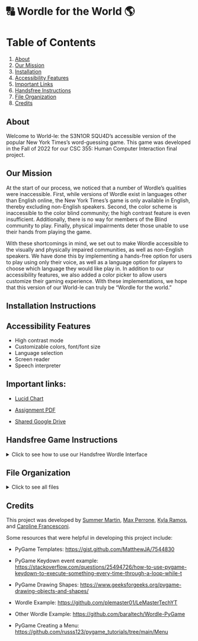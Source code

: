 # 🔠 Wordle for the World 🌎
# Table of Contents
1. [About](#about)
2. [Our Mission](#mission)
3. [Installation](#install)
4. [Accessibility Features](#features)
5. [Important Links](#links)
6. [Handsfree Instructions](#handsfree)
7. [File Organization](#files)
8. [Credits](#credits)

## About <div id='about'/>
Welcome to World-le: the S3N1OR SQU4D’s accessible version of the popular New York Times’s word-guessing game. This game was developed in the Fall of 2022 for our CSC 355: Human Computer Interaction final project.

## Our Mission <div id='mission'/>
At the start of our process, we noticed that a number of Wordle’s qualities were inaccessible. First, while versions of Wordle exist in languages other than English online, the New York Times’s game is only available in English, thereby excluding non-English speakers. Second, the color scheme is inaccessible to the color blind community; the high contrast feature is even insufficient. Additionally, there is no way for members of the Blind community to play. Finally, physical impairments deter those unable to use their hands from playing the game. 

With these shortcomings in mind, we set out to make Wordle accessible to the visually and physically impaired communities, as well as non-English speakers. We have done this by implementing a hands-free option for users to play using only their voice, as well as a language option for players to choose which language they would like play in. In addition to our accessibility features, we also added a color picker to allow users customize their gaming experience. With these implementations, we hope that this version of our World-le can truly be “Wordle for the world.”
<br>

## Installation Instructions <div id='install'/>


## Accessibility Features <div id='features'/>

* High contrast mode
* Customizable colors, font/font size
* Language selection
* Screen reader
* Speech interpreter

## Important links: <div id='links'/>

* [Lucid Chart](https://lucid.app/lucidchart/4735d828-7099-46f1-9da6-7ea53dc85e6f/edit?viewport_loc=107%2C-53%2C2208%2C1298%2C0_0&invitationId=inv_0f5a4729-5154-41bb-9f9f-4aaded83f005)

* [Assignment PDF](FinalProjectAssignment.pdf)

* [Shared Google Drive](https://drive.google.com/drive/folders/0ABLGOc9WOIvZUk9PVA?ths=true)

<div id='handsfree'/>

## Handsfree Game Instructions
<details>
  <summary>Click to see how to use our Handsfree Wordle Interface </summary> 
<p>

***
### Activate and Disable

To activate hands-free mode, press the spacebar twice. <br />To disable hand-free mode, say 
> "*Disable*"

***
### Stash
To spell a word, either stash five individual letters, or stash a five-letter word. Below are two ways to stash the word "start":
>“*Stash* S"<br />"*Stash* T"<br />"*Stash*  A"<br />"*Stash* R"<br />"*Stash* T”
>“*Stash* START” 

***
### Replace
Replace command allows the player to exchange one letter in the word for another. 
>"*Replace* x *with* y"

For example, the following command could turn the word “pails” to “tails”.
>“*Replace* P *with* T” 

The player can also replace a letter at a certain index. For example, the following command could turn "APPLE" to "AMPLE"
>"*Replace* 2 *with* M"

***
### Delete and Clear

The following command deletes the most recently stashed letter:
>"*Delete*"

The following command clears all letters from the stash:
>"*Clear*"

***
### Read
To hear the letters in your current stash, say
>"*Read Guess*"

To hear previous guesses:
>"*Read Guess* x"

For example, the following command will read out your first guessed word.
>“*Read Guess **(1-5)***” 

The following command will read out all letters guessed that are in the correct word, but not in the correct place in one of your guesses:
> "*Read Semi*"

This command will read out all letters guessed that are not in the correct word.
> "*Read Wrong*"

***
### Submit
To submit a stashed guess, say
>"*Submit*"

***
### Play Again
Command used to restart the game after game is complete:
>“*Play Again.*”

***
### Music Control

To change the volume of the background music, say "volume", followed by a number between 0 and 10.
>"*Volume **(1-10)***"

To change the background music to find your favorite of the 10 different options, use the following command:
>"*Song **(1-10)***"

</details>
</details>

## File Organization <div id='files'/>
<details>
  <summary>Click to see all files</summary> 
<p>
  
1. wordle.py - main file that contains game functions:
   - Audio interface
   - Text interface
   - Drawing Elements of the UI
   - Menu functionality
2. mpg123.exe - supports the audio interface functionality
   - Used for windows versions
3. messages.py - defines the large chunks of text used in the Instructions and Menus
	@@ -143,4 +147,4 @@ The main file of this program is wordle.py. It houses all of the game functions
</details>


## Credits <div id='credits'/>

This project was developed by [Summer Martin](https://github.com/martis36), [Max Perrone](https://github.com/PllewxaM), [Kyla Ramos](https://github.com/kyla0509), and [Caroline Francesconi](https://github.com/CarolineFrancesconi). 

Some resources that were helpful in developing this project include: 

* PyGame Templates: https://gist.github.com/MatthewJA/7544830

* PyGame Keydown event example: https://stackoverflow.com/questions/25494726/how-to-use-pygame-keydown-to-execute-something-every-time-through-a-loop-while-t

* PyGame Drawing Shapes: https://www.geeksforgeeks.org/pygame-drawing-objects-and-shapes/

* Wordle Example: https://github.com/plemaster01/LeMasterTechYT

* Other Wordle Example: https://github.com/baraltech/Wordle-PyGame

* PyGame Creating a Menu: https://github.com/russs123/pygame_tutorials/tree/main/Menu 

